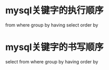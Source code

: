# mysql关键字的执行顺序
from
where 
group by 
having
select 
order by

# mysql关键字的书写顺序
select 
from
where 
group by 
having
order by